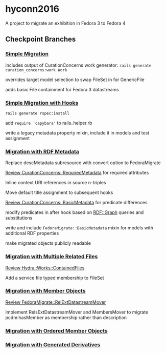 # hyconn2016

A project to migrate an exhibition in Fedora 3 to Fedora 4
## Checkpoint Branches
### [Simple Migration](../../tree/migrate-simple)
includes output of CurationConcerns work generator: `rails generate curation_concerns:work Work`

overrides target model selection to swap FileSet in for GenericFile

adds basic File containment for Fedora 3 datastreams

### [Simple Migration with Hooks](../../tree/migrate-hooks)
`rails generate rspec:install`

add `require 'capybara'` to rails_helper.rb

write a legacy metadata property mixin, include it in models and test assignment
### [Migration with RDF Metadata](../../tree/migrate-metadata)
Replace descMetadata subresource with convert option to FedoraMigrate

[Review CurationConcerns::RequiredMetadata](https://github.com/projecthydra/curation_concerns/blob/master/app/models/concerns/curation_concerns/required_metadata.rb) for required attributes

Inline context URI references in source n-triples

Move default title assignment to subsequent hooks

[Review CurationConcerns::BasicMetadata](https://github.com/projecthydra/curation_concerns/blob/master/app/models/concerns/curation_concerns/basic_metadata.rb) for predicate differences

modify predicates in after hook based on [RDF::Graph](https://github.com/ruby-rdf/rdf/blob/develop/lib/rdf/model/graph.rb) queries and substitutions

write and include `FedoraMigrate::BasicMetadata` mixin for models with additional RDF properties

make migrated objects publicly readable

### [Migration with Multiple Related Files](../../tree/migrate-ocr-fileset)

[Review Hydra::Works::ContainedFiles](https://github.com/projecthydra/hydra-works/blob/master/lib/hydra/works/models/concerns/file_set/contained_files.rb)

Add a service file typed membership to FileSet

### [Migration with Member Objects](../../tree/migrate-members)
[Review FedoraMigrate::RelExtDatastreamMover](https://github.com/projecthydra-labs/fedora-migrate/blob/master/lib/fedora_migrate/rels_ext_datastream_mover.rb)

Implement RelsExtDatastreamMover and MembersMover to migrate pcdm:hasMember as membership rather than description
### [Migration with Ordered Member Objects](../../tree/migrate-structure)
### [Migration with Generated Derivatives](../../tree/migrate-derivatives)
